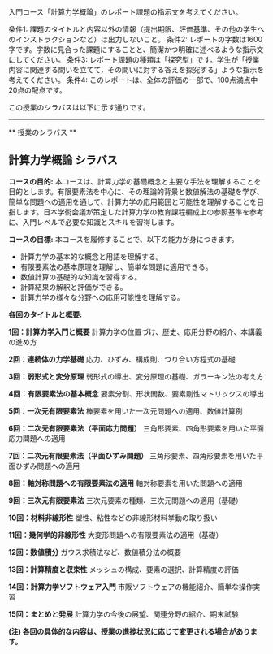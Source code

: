 入門コース「計算力学概論」のレポート課題の指示文を考えてください。

条件1: 課題のタイトルと内容以外の情報（提出期限、評価基準、その他の学生へのインストラクションなど）は出力しないこと。
条件2: レポートの字数は1600字です。字数に見合った課題にすることと、簡潔かつ明確に述べるような指示文にしてください。
条件3: レポート課題の種類は「探究型」です。学生が「授業内容に関連する問いを立てて，その問いに対する答えを探究する」ような指示を考えてください。
条件4: このレポートは、全体の評価の一部で、100点満点中20点の配点です。

この授業のシラバスは以下に示す通りです。

---------------------------------------
** 授業のシラバス **
## 計算力学概論 シラバス

**コースの目的:** 本コースは、計算力学の基礎概念と主要な手法を理解することを目的とします。有限要素法を中心に、その理論的背景と数値解法の基礎を学び、簡単な問題への適用を通して、計算力学の応用範囲と可能性を理解することを目指します。日本学術会議が策定した計算力学の教育課程編成上の参照基準を参考に、入門レベルで必要な知識とスキルを習得します。

**コースの目標:**  本コースを履修することで、以下の能力が身につきます。
* 計算力学の基本的な概念と用語を理解する。
* 有限要素法の基本原理を理解し、簡単な問題に適用できる。
* 数値計算の基礎的な知識を習得する。
* 計算結果の解釈と評価ができる。
* 計算力学の様々な分野への応用可能性を理解する。


**各回のタイトルと概要:**

**1回：計算力学入門と概要**
計算力学の位置づけ、歴史、応用分野の紹介、本講義の進め方

**2回：連続体の力学基礎**
応力、ひずみ、構成則、つり合い方程式の基礎

**3回：弱形式と変分原理**
弱形式の導出、変分原理の基礎、ガラーキン法の考え方

**4回：有限要素法の基本概念**
要素分割、形状関数、要素剛性マトリックスの導出

**5回：一次元有限要素法**
棒要素を用いた一次元問題への適用、数値計算例

**6回：二次元有限要素法（平面応力問題）**
三角形要素、四角形要素を用いた平面応力問題への適用

**7回：二次元有限要素法（平面ひずみ問題）**
三角形要素、四角形要素を用いた平面ひずみ問題への適用

**8回：軸対称問題への有限要素法の適用**
軸対称要素を用いた問題への適用

**9回：三次元有限要素法**
三次元要素の種類、三次元問題への適用（基礎）

**10回：材料非線形性**
塑性、粘性などの非線形材料挙動の取り扱い

**11回：幾何学的非線形性**
大変形問題への有限要素法の適用（基礎）

**12回：数値積分**
ガウス求積法など、数値積分法の概要

**13回：計算精度と収束性**
メッシュの構成、要素の選択、計算精度の評価

**14回：計算力学ソフトウェア入門**
市販ソフトウェアの機能紹介、簡単な操作実習

**15回：まとめと発展**
計算力学の今後の展望、関連分野の紹介、期末試験


**(注) 各回の具体的な内容は、授業の進捗状況に応じて変更される場合があります。**
